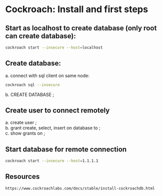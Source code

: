 # Cockroach: Install and first steps
## Start as localhost to create database (only root can create database):
```bash
cockroach start --insecure --host=localhost
```
## Create database:
a. connect with sql client on same node: 
```bash
cockroach sql --insecure
```
b. CREATE DATABASE <db>;
## Create user to connect remotely
a. create user <user>; <br/>
b. grant create, select, insert on database <db> to <user>; <br/>
c. show grants on <db>;
## Start database for remote connection
```bash
cockroach start --insecure --host=1.1.1.1
```
## Resources
```html
https://www.cockroachlabs.com/docs/stable/install-cockroachdb.html
```
